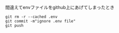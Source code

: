 間違えてenvファイルをgithub上にあげてしまったとき
```
git rm -r --cached .env
git commit -m"ignore .env file"
git push
```
